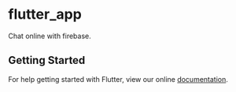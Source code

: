 # flutter_app

Chat online with firebase.

## Getting Started

For help getting started with Flutter, view our online
[documentation](https://flutter.io/).
